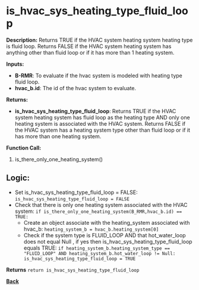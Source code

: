 # is_hvac_sys_heating_type_fluid_loop 

**Description:** Returns TRUE if the HVAC system heating system heating type is fluid loop. Returns FALSE if the HVAC system heating system has anything other than fluid loop or if it has more than 1 heating system.   

**Inputs:**  
- **B-RMR**: To evaluate if the hvac system is modeled with heating type fluid loop.   
- **hvac_b.id**: The id of the hvac system to evaluate.  

**Returns:**  
- **is_hvac_sys_heating_type_fluid_loop**: Returns TRUE if the HVAC system heating system has fluid loop as the heating type AND only one heating system is associated with the HVAC system. Returns FALSE if the HVAC system has a heating system type other than fluid loop or if it has more than one heating system.   
 
**Function Call:**  
1. is_there_only_one_heating_system()

## Logic:   
- Set is_hvac_sys_heating_type_fluid_loop = FALSE: `is_hvac_sys_heating_type_fluid_loop = FALSE`  
- Check that there is only one heating system associated with the HVAC system: `if is_there_only_one_heating_system(B_RMR,hvac_b.id) == TRUE:`  
    - Create an object associate with the heating_system associated with hvac_b: `heating_system_b = hvac_b.heating_system[0]`
    - Check if the system type is FLUID_LOOP AND that hot_water_loop does not equal Null , if yes then is_hvac_sys_heating_type_fluid_loop equals TRUE: `if heating_system_b.heating_system_type == "FLUID_LOOP" AND heating_system_b.hot_water_loop != Null: is_hvac_sys_heating_type_fluid_loop = TRUE` 

**Returns** `return is_hvac_sys_heating_type_fluid_loop`  

**[Back](../_toc.md)**
